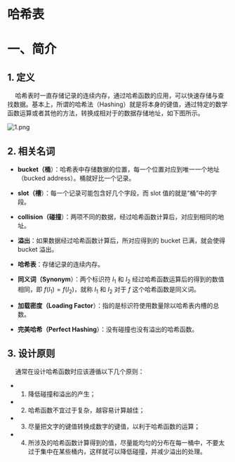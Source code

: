 # 哈希表
# 一、简介
## 1. 定义
&#8195; 哈希表时一直存储记录的连续内存，通过哈希函数的应用，可以快速存储与查找数据。基本上，所谓的哈希法（Hashing）就是将本身的键值，通过特定的数学函数运算或者其他的方法，转换成相对于的数据存储地址，如下图所示。

![1.png](https://upload-images.jianshu.io/upload_images/16911112-c8a5c7cccf69198f.png?imageMogr2/auto-orient/strip%7CimageView2/2/w/1240)

## 2. 相关名词
* **bucket（桶**）：哈希表中存储数据的位置，每一个位置对应到唯一一个地址（bucked address）。桶就好比一个记录。

* **slot（槽**）：每一个记录可能包含好几个字段，而 slot 值的就是“桶”中的字段。

* **collision（碰撞**）：两项不同的数据，经过哈希函数计算后，对应到相同的地址。

* **溢出**：如果数据经过哈希函数计算后，所对应得到的 bucket 已满，就会使得 bucket 溢出。

* **哈希表**：存储记录的连续内存。

* **同义词（Synonym**）：两个标识符 $I_1$ 和 $I_2$ 经过哈希函数运算后的得到的数值相同，即 $f(I_1) = f(I_2)$，就称 $I_1$ 和 $I_2$ 对于 $f$ 这个哈希函数是同义词。

* **加载密度（Loading Factor**）：指的是标识符使用数量除以哈希表内槽的总数。

* **完美哈希（Perfect Hashing**）：没有碰撞也没有溢出的哈希函数。


## 3. 设计原则
&#8195; 通常在设计哈希函数时应该遵循以下几个原则：
* 1. 降低碰撞和溢出的产生；
* 2. 哈希函数不宜过于复杂，越容易计算越佳；
* 3. 尽量把文字的键值转换成数字的键值，以利于哈希函数的运算；
* 4. 所涉及的哈希函数计算得到的值，尽量能均匀的分布在每一桶中，不要太过于集中在某些桶内，这样就可以降低碰撞，并减少溢出的处理。